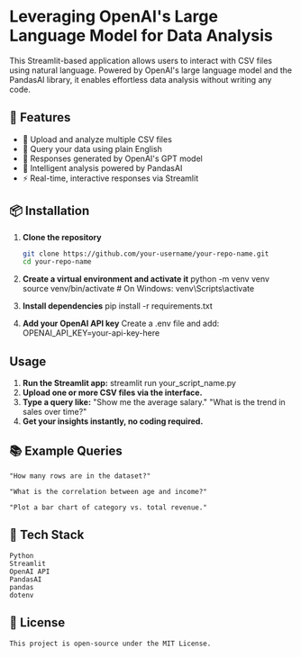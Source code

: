 # Leveraging OpenAI's Large Language Model for Data Analysis

This Streamlit-based application allows users to interact with CSV files using natural language. Powered by OpenAI's large language model and the PandasAI library, it enables effortless data analysis without writing any code.

## 🚀 Features

- 📁 Upload and analyze multiple CSV files
- 💬 Query your data using plain English
- 🤖 Responses generated by OpenAI's GPT model
- 🧠 Intelligent analysis powered by PandasAI
- ⚡ Real-time, interactive responses via Streamlit

## 📦 Installation

1. **Clone the repository**
   ```bash
   git clone https://github.com/your-username/your-repo-name.git
   cd your-repo-name

2. **Create a virtual environment and activate it**
    python -m venv venv
    source venv/bin/activate  # On Windows: venv\Scripts\activate

3. **Install dependencies**
    pip install -r requirements.txt

4. **Add your OpenAI API key**
     Create a .env file and add:
      OPENAI_API_KEY=your-api-key-here

## Usage

1. **Run the Streamlit app:**
    streamlit run your_script_name.py
2. **Upload one or more CSV files via the interface.**
3. **Type a query like:**
      "Show me the average salary."
      "What is the trend in sales over time?"
4. **Get your insights instantly, no coding required.**

## 📚 Example Queries
    "How many rows are in the dataset?"

    "What is the correlation between age and income?"

    "Plot a bar chart of category vs. total revenue."

## 🧠 Tech Stack
    Python
    Streamlit
    OpenAI API
    PandasAI
    pandas
    dotenv

## 📝 License
    This project is open-source under the MIT License.
